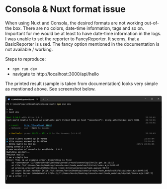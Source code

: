 # Consola & Nuxt format issue

When using Nuxt and Consola, the desired formats are not working out-of-the box. There are no colors, date-time information, tags and so on. Important for me would be at least to have date-time information in the logs. I was unable to set the reporter to FancyReporter. It seems, that a BasicReporter is used. The fancy option mentioned in the documentation is not available / working.

Steps to reproduce:
- `npm run dev`
- navigate to http://localhost:3000/api/hello

The printed result (sample is taken from documentation) looks very simple as mentioned above. See screenshot below.

![alt text](screenshot.png)